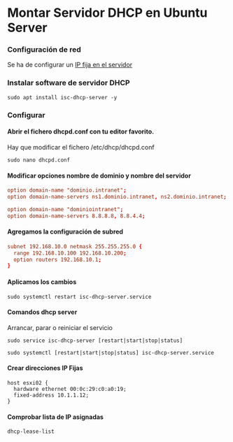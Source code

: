 # Montar Servidor DHCP en Ubuntu Server

### Configuración de red
Se ha de configurar un [IP fija en el servidor](./ConfiguracionIP.md)

### Instalar software de servidor DHCP

```linux
sudo apt install isc-dhcp-server -y
```

### Configurar
#### Abrir el fichero **dhcpd.conf** con tu editor favorito.

Hay que modificar el fichero /etc/dhcp/dhcpd.conf

```linux
sudo nano dhcpd.conf
```

#### Modificar opciones nombre de dominio y nombre del servidor

```conf
option domain-name "dominio.intranet";
option domain-name-servers ns1.dominio.intranet, ns2.dominio.intranet;
```

```conf
option domain-name "dominiointranet";
option domain-name-servers 8.8.8.8, 8.8.4.4;
```

#### Agregamos la configuración de subred
```conf
subnet 192.168.10.0 netmask 255.255.255.0 {
  range 192.168.10.100 192.168.10.200;
  option routers 192.168.10.1;
}
```

#### Aplicamos los cambios
```linux
sudo systemctl restart isc-dhcp-server.service
```

#### Comandos dhcp server
Arrancar, parar o reiniciar el servicio
```linux
sudo service isc-dhcp-server [restart|start|stop|status]
```
```linux
sudo systemctl [restart|start|stop|status] isc-dhcp-server.service
```

#### Crear direcciones IP Fijas
```linux
host esxi02 {
  hardware ethernet 00:0c:29:c0:a0:19;
  fixed-address 10.1.1.12;
}
```

#### Comprobar lista de IP asignadas
```linux
dhcp-lease-list
```